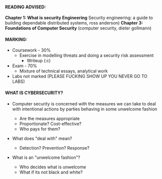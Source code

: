 #### READING ADVISED:
**Chapter 1: What is security Engineering**
Security engineering: a guide to building dependable distributed systems, ross anderson)
**Chapter 3: Foundations of Computer Security**
(computer security, dieter gollmann)

#### MARKING:
- Coursework - 30%
	- Exercise in modelling threats and doing a security risk assessment
		- Writeup (:c)
- Exam - 70%
	- Mixture of technical essays, analytical work
- Labs not marked (PLEASE FUCKING SHOW UP YOU NEVER GO TO LABS)

#### WHAT IS CYBERSECURITY?
- Computer security is concerned with the measures we can take to deal with intentional actions by parties behaving in some unwelcome fashion
	- Are the measures appropriate
	- Proportionate? Cost-effective?
	- Who pays for them?

- What does "deal with" mean?
	- Detection? Prevention? Response?

- What is an "unwelcome fashion"?
	- Who decides what is unwelcome
	- What if its not black and white?
